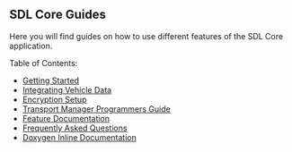 ## SDL Core Guides

Here you will find guides on how to use different features of the SDL Core application.

Table of Contents:

- [Getting Started](../getting-started/install-and-run/)
- [Integrating Vehicle Data](../integrating-your-hmi/vehicle-data/)
- [Encryption Setup](../integrating-your-hmi/encryption-setup/)
- [Transport Manager Programmers Guide](../transport-manager-programming/)
- [Feature Documentation](../feature-documentation/)
- [Frequently Asked Questions](../faq/)
- [Doxygen Inline Documentation](../doxygen-inline-documentation/)
